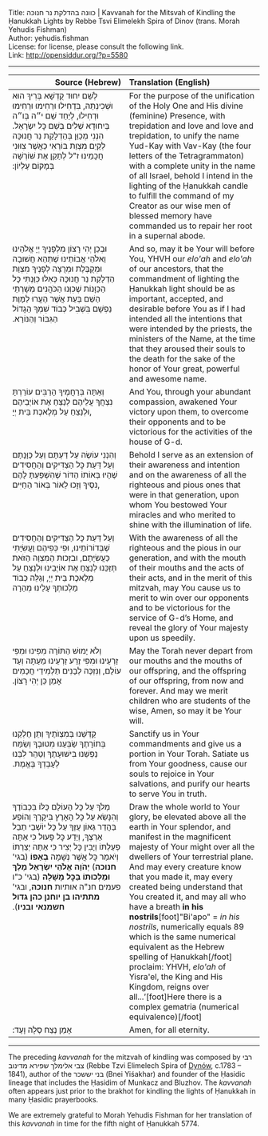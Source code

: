 <html>
<head></head>
<body>
Title: כוונה בהדלקת נר חנוכּה | Kavvanah for the Mitsvah of Kindling the Ḥanukkah Lights by Rebbe Tsvi Elimelekh Spira of Dinov (trans. Morah Yehudis Fishman)<br />
Author: yehudis.fishman<br />
License: for license, please consult the following link.<br />
Link: <a href="http://opensiddur.org/?p=5580">http://opensiddur.org/?p=5580</a>
<p />
<hr />

<table style="margin-left: auto;margin-right: auto;" class="draggable">
<thead><tr><th id="x" style="text-align: right;">Source (Hebrew)</th><th style="text-align: left;">Translation (English)</th></tr></thead>
<tbody>
<tr>
<td style="vertical-align:top" width="46%">
<div class="liturgy"><span lang="he">
לְשֵׁם יִחוּד קֻדְשָׁא בְּרִיךְ הוּא וּשְׁכִינְתֵּהּ, 
בִּדְחִילוּ וּרְחִימוּ וּרְחִימוּ וּדְחִילוּ, 
לְיַחֵד שֵׁם י״ה בְּו״ה 
בְּיִחוּדָא שְׁלִים בְּשֵׁם כׇּל יִשְׂרָאֵל. 
הִנְנִי מְכַוֵּן בְּהַדְלָקַת נֵר חֲנוּכָּה 
לְקַיֵם מִצְוַת בּוֹרְאִי 
כַּאֲשֶׁר צִוּוּנִי חֲכָמֵינוּ ז"ל 
לְתַקֵן אֶת שׁוֹרְשָׁה בְּמָקוֹם עֶלְיוֹן:‏
</span></div></td>
 
<td style="vertical-align:top" width="53%"><div class="english">
For the purpose of the unification of the Holy One and His divine (feminine) Presence, 
with trepidation and love and love and trepidation, 
to unify the name Yud-Kay with Vav-Kay (the four letters of the Tetragrammaton) 
with a complete unity in the name of all Israel, 
behold I intend in the lighting of the Ḥanukkah candle 
to fulfill the command of my Creator 
as our wise men of blessed memory have commanded us 
to repair her root in a supernal abode.
</div></td></tr>
    
    
<tr><td style="vertical-align:top" width="46%"><div class="liturgy"><span lang="he">
וּבְכֵן יְהִי רָצוֹן מִלְפָנֶיךָ 
יְיָ אֱלֹהֵינוּ וֵאלֹהֵי אֲבוֹתֵינוּ 
שֶׁתְּהֵא חֲשׁוּבָה וּמְקֻבֶּלֶת וּמְרֻצָּה לְפָנֶיךָ מִצְוַת הַדְלָקַת נֵר חֲנוּכָּה 
כְּאִלּוּ כִּוַּנְתִּי כׇּל הַכַּוָּנוֹת שֶׁכִּוְּנוּ הַכֹּהֲנִים מְשָׁרְתֵי הַשֵׁם 
בְּעֵת אֲשֶׁר הֶעֱרוּ לַמָּוֶת נַפְשָׁם 
בִּשְׁבִיל כְּבוֹד שִׁמְךָ הַגָדוֹל הַגִּבּוֹר וְהַנּוֹרָא.‏
</span></div></td>
 
<td style="vertical-align:top" width="53%"><div class="english">
And so, may it be Your will before You, 
YHVH our <em>elo'ah</em> and <em>elo'ah</em> of our ancestors, 
that the commandment of lighting the Ḥanukkah light should be as important, accepted, and desirable before You 
as if I had intended all the intentions that were intended by the priests, the ministers of the Name, 
at the time that they aroused their souls to the death 
for the sake of the honor of Your great, powerful and awesome name.
</div></td></tr>
    
    
<tr><td style="vertical-align:top" width="46%"><div class="liturgy"><span lang="he">
וְאַתָּה בְּרַחֲמֶיךָ הָרַבִּים 
עוֹרַרְתָּ נִצְחֲךָ עֲלֵיהֶם 
לְנַצֵּחַ אֶת אוֹיְבֵיהֶם 
וּלְנַצֵחַ עַל מְלֶאכֶת בֵּית יְיָ, 
</span></div></td>
 
<td style="vertical-align:top" width="53%"><div class="english">
And You, through your abundant compassion, 
awakened Your victory upon them, 
to overcome their opponents 
and to be victorious for the activities of the house of G-d. 
</div></td></tr>
    
    
<tr><td style="vertical-align:top" width="46%"><div class="liturgy"><span lang="he">
וְהִנְנִי עוֹשֶׂה עַל דַּעְתָּם וְעַל כַּוָּנָתָם 
וְעַל דַּעַת כׇּל הַצַדִּיקִים וְהַחֲסִידִים שֶׁהָיוּ בְּאוֹתוֹ הַדּוֹר 
שֶׁהִשְׁפַּעְתָּ לָהֶם נִסֶּיךָ 
וְזָכוּ לֵאוֹר בְּאוֹר הַחַיִּים, 
</span></div></td>
 
<td style="vertical-align:top" width="53%"><div class="english">
Behold I serve as an extension of their awareness and intention 
and on the awareness of all the righteous and pious ones that were in that generation,
upon whom You bestowed Your miracles 
and who merited to shine with the illumination of life. 
</div></td></tr>
    
    
<tr><td style="vertical-align:top" width="46%"><div class="liturgy"><span lang="he">
וְעַל דַּעַת כׇּל הַצַּדִּיקִים וְהַחֲסִידִים שֶׁבְּדוֹרוֹתֵינוּ, 
וּפִי כְּפִיהֶם וַעֲשִׂיָּתִי כַּעֲשִׂיָּתָם, 
וּבִזְכוּת הַמִּצְוָה הַזֹּאת 
תְּזַכֵּנוּ לְנַצֵּחַ אֶת אוֹיְבֵינוּ 
וּלְנַצֵּחַ עַל מְלֶאכֶת בֵּית יְיָ, 
וְגַלֵּה כְּבוֹד מַלְכוּתְךָ עָלֵינוּ מְהֵרָה 
</span></div></td>
 
<td style="vertical-align:top" width="53%"><div class="english">
With the awareness of all the righteous and the pious in our generation, 
and with the mouth of their mouths and the acts of their acts, 
and in the merit of this mitzvah, 
may You cause us to merit to win over our opponents 
and to be victorious for the service of G-d’s Home, 
and reveal the glory of Your majesty upon us speedily. 
</div></td></tr>
    
    
<tr><td style="vertical-align:top" width="46%"><div class="liturgy"><span lang="he">
וְלֹא יָמוּשׁ הַתּוֹרָה מִפִּינוּ וּמִפִּי זַרְעֵינוּ 
וּמִפִּי זֶרַע זַרְעֵינוּ מֵעַתָּה וְעַד עוֹלָם, 
וְנִזְכֶּה לְבָנִים תַּלְמִידֵי חֲכָמִים 
אָמֵן כֵּן יְהִי רָצוֹן.‏
</span></div></td>
 
<td style="vertical-align:top" width="53%"><div class="english">
May the Torah never depart from our mouths and the mouths of our offspring, 
and the offspring of our offspring, from now and forever. 
And may we merit children who are students of the wise, 
Amen, so may it be Your will.
</div></td></tr>
    
    
<tr><td style="vertical-align:top" width="46%"><div class="liturgy"><span lang="he">
קַדְּשֵׁנוּ בְּמִצְוֺתֶיךָ 
וְתֵן חֶלְקֵנוּ בְּתוֹרָתֶךָ 
שַׂבְּעֵנוּ מִטוּבֶךָ וְשַׂמַּח 
נַפְשֵׁנוּ בִּישׁוּעָתֶךָ 
וְטַהֵר לִבֵּנוּ לְעָבְדְךָ בֶּאֱמֶת.‏
</span></div></td>
 
<td style="vertical-align:top" width="53%"><div class="english">
Sanctify us in Your commandments 
and give us a portion in Your Torah. 
Satiate us from Your goodness, 
cause our souls to rejoice in Your salvations, 
and purify our hearts to serve You in truth. 
</div></td></tr>
    
    
<tr><td style="vertical-align:top" width="46%"><div class="liturgy"><span lang="he">
 מְלֹךְ עַל כׇּל הָעוֹלָם כֻּלּוֹ בִּכְבוֹדֶךָ 
 וְהִנָּשֵׂא עַל כׇּל הָאָרֶץ בִּיקָרֶךָ 
 וְהוֹפַע בַּהֲדַר גְּאוֹן עֻזֶּךָ 
 עַל כׇּל יוֹשְׁבֵי תֵבֵל אַרְצֶךָ, 
 וְיֵדַע כׇּל פָּעוּל כִּי אַתָּה פְעַלְתּוֹ 
 וְיָבִין כׇּל יְצִיר כִּי אַתָּה יְצַרְתּוֹ 
 וְיֹאמַר כׇּל אֲשֶׁר נְשָׁמָה <strong>בְאַפּוֹ</strong> (בגי' <strong>חנוכה</strong>) 
 <strong>יְהֹוָה אֱלֹהֵי יִשְׂרָאֵל מֶלֶךְ וּמַלְכוּתוֹ בַּכׇּל מָשָׁלָה</strong> (בגי' כ"ו פעמים חנ"ה אותיות <strong>חנוכה</strong>, ובגי' <strong>מתתיהו בן יוחנן כהן גדול חשמנאי ובניו</strong>).‏
</span></div></td>
 
<td style="vertical-align:top" width="53%"><div class="english">
Draw the whole world to Your glory, 
be elevated above all the earth in Your splendor, 
and manifest in the magnificent majesty of Your might 
over all the dwellers of Your terrestrial plane. 
And may every creature know that you made it, 
may every created being understand that You created it, 
and may all who have a breath <strong>in his nostrils</strong>[foot]"Bi'apo" = <em>in his nostrils</em>, numerically equals 89 which is the same numerical equivalent as the Hebrew spelling of Ḥanukkah[/foot] proclaim: 
YHVH, <em>elo'ah</em> of Yisra'el, the King and His Kingdom, reigns over all...’[foot]Here there is a complex gematria (numerical equivalence)[/foot] 
</div></td></tr>
    
    
<tr><td style="vertical-align:top" width="46%"><div class="liturgy"><span lang="he">
אָמֵן נֶצַח סֶלָה וָעֶד:‏
</span></div></td>
 
<td style="vertical-align:top" width="53%"><div class="english">
Amen, for all eternity.
    </div></td></tr>
</tbody>
</tbody></table>

<hr />

The preceding <em>kavvanah</em> for the mitzvah of kindling was composed by <span lang="he" class="liturgy">רבי צבי אלימלך שפירא מדינוב</span> (Rebbe Tzvi Elimelech Spira of <a href="http://kehilalinks.jewishgen.org/dynow/">Dynów</a>, c.1783 – 1841), author of the <span lang="he" class="liturgy">בני יששכר</span> (Bnei Yiśakhar) and founder of the Ḥasidic lineage that includes the Ḥasidim of Munkacz and Bluzhov. The <em>kavvanah</em> often appears just prior to the brakhot for kindling the lights of Ḥanukkah in many Ḥasidic prayerbooks.

We are extremely grateful to Morah Yehudis Fishman for her translation of this <em>kavvanah</em> in time for the fifth night of Ḥanukkah 5774.
</body>
</html>